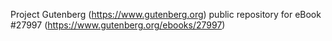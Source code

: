 Project Gutenberg (https://www.gutenberg.org) public repository for eBook #27997 (https://www.gutenberg.org/ebooks/27997)
